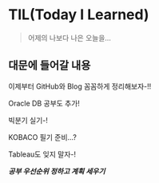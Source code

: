 # TIL(Today I Learned)

> 어제의 나보다 나은 오늘을...



## 대문에 들어갈 내용

이제부터 GitHub와 Blog 꼼꼼하게 정리해보자-!!

Oracle DB 공부도 추가!

빅분기 실기-!

KOBACO 필기 준비...?

Tableau도 잊지 말자-!

***공부 우선순위 정하고 계획 세우기***
